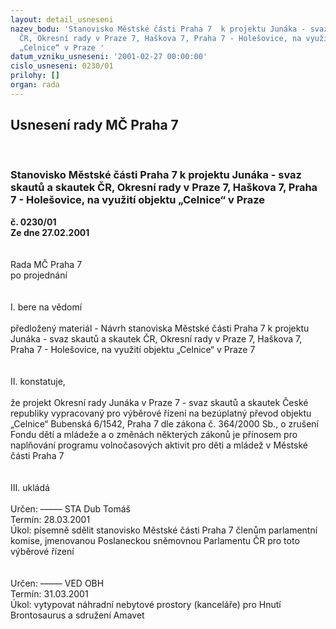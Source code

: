```yaml
---
layout: detail_usneseni
nazev_bodu: 'Stanovisko Městské části Praha 7  k projektu Junáka - svaz skautů a skautek
  ČR, Okresní rady v Praze 7, Haškova 7, Praha 7 - Holešovice, na využití objektu
  „Celnice“ v Praze '
datum_vzniku_usneseni: '2001-02-27 00:00:00'
cislo_usneseni: 0230/01
prilohy: []
organ: rada
---
```

<div id="ucUsn_pList" class="usn">
	<span><h2>Usnesení rady MČ Praha 7 </h2>
<br></span><div class="standBody">
<span><h3>Stanovisko Městské části Praha 7  k projektu Junáka - svaz skautů a skautek ČR, Okresní rady v Praze 7, Haškova 7, Praha 7 - Holešovice, na využití objektu „Celnice“ v Praze </h3></span><div class="center">
		<strong>č. 0230/01</strong><br>
	</div>
<div class="center">
		<strong>Ze dne 27.02.2001</strong><br><br>
	</div>
<br>Rada MČ Praha 7<br>po projednání<br><br><br>I.	bere na vědomí<br><br> předložený materiál - Návrh stanoviska Městské části Praha 7  k projektu Junáka - svaz skautů a skautek ČR, Okresní rady v Praze 7, Haškova 7, Praha 7 - Holešovice, na využití objektu „Celnice“ v Praze 7<br><br><br>II.	konstatuje,<br><br>že projekt Okresní rady Junáka v Praze 7 - svaz skautů a skautek České republiky vypracovaný pro výběrové řízení na bezúplatný převod objektu „Celnice“ Bubenská 6/1542, Praha 7 dle zákona č. 364/2000 Sb., o zrušení Fondu dětí a mládeže a o změnách některých zákonů je přínosem pro naplňování programu volnočasových aktivit pro děti a mládež v Městské části Praha 7<br><br><br>III.	ukládá <br><br> Určen:	–––––	STA Dub Tomáš<br>Termín: 28.03.2001<br>Úkol:	písemně sdělit stanovisko Městské části Praha 7 členům parlamentní komise, jmenovanou Poslaneckou sněmovnou Parlamentu ČR pro toto výběrové řízení<br> <br><br> Určen:	–––––	VED OBH<br>Termín: 31.03.2001<br>Úkol:	vytypovat náhradní nebytové prostory (kanceláře) pro Hnutí Brontosaurus a sdružení Amavet<br> <br><br> <br>
</div>
</div>